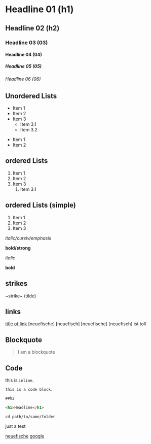 # Headline 01 (h1)
## Headline 02 (h2)
### Headline 03 (03)
#### Headline 04 (04)
##### Headline 05 (05)
###### Headline 06 (06)

## Unordered Lists

* Item 1
* Item 2
* Item 3
  * Item 3.1
  * Item 3.2


- Item 1
- Item 2

## ordered Lists

1. Item 1
2. Item 2
3. Item 3
   1. Item 3.1

## ordered Lists (simple)

1. Item 1
1. Item 2
1. Item 3


*italic/cursiv/emphasis*

**bold/strong**

_italic_

__bold__

## strikes

~strike~ (tilde)

## links

[title of link](https://www.neuefische.de) 
[neuefische] [neuefisch]
[neuefische] [neuefisch] ist toll

## Blockquote

> I am a blockquote

## Code
this is `inline`.
```
this is a code block.
```
```md
##h2
```

```html
<h1>Headline</h1>
```
```shell
cd path/to/same/folder
```

just a test

[neuefische](https://www.neuefische.de) 
[google](https://www.google.com) 

